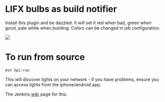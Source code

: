 # LIFX bulbs as build notifier

Install this plugin and be dazzled. 
It will set it red when bad, green when good, pale white when building.
Colors can be changed in job configuration.

<img src="https://wiki.jenkins-ci.org/download/attachments/73532169/Screen+Shot+2014-07-14+at+7.17.09+pm.png?version=1&modificationDate=1405329559000"/>


# To run from source

```
mvn hpi:run
```

This will discover lights on your network - if you have problems, ensure you can access lights from the iphone/android app.

The Jenkins <a href="https://wiki.jenkins-ci.org/display/JENKINS/LIFX+notifier+plugin">wiki</a> page for this.